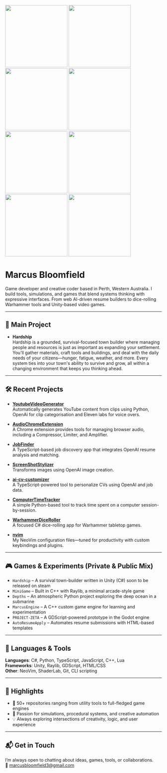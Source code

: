 <img src="https://github.com/MarcusBloomfield/MarcusBloomfield/assets/69335910/a3748902-6402-422b-ae00-c68db842fae7" width="200" height="200" />
<img src="https://github.com/MarcusBloomfield/MarcusBloomfield/assets/69335910/3feed36f-0701-47dd-8859-996b1540eea1" width="200" height="200" />
<img src="https://github.com/MarcusBloomfield/MarcusBloomfield/assets/69335910/a1677e63-a356-4884-b751-3a9cae54d25a" width="200" height="200" />
<img src="https://github.com/MarcusBloomfield/MarcusBloomfield/assets/69335910/eca22f7c-298d-4649-aee9-da5fb3c8d3d5" width="200" height="200" />
<img src="https://github.com/MarcusBloomfield/MarcusBloomfield/assets/69335910/608e5a6d-64a1-4163-bf5f-913f48ce7bc1" width="200" height="200" />
<img src="https://github.com/MarcusBloomfield/MarcusBloomfield/assets/69335910/c7d24439-137d-4f52-a1ad-31b0815089b4" width="200" height="200" />
<img src="https://github.com/MarcusBloomfield/MarcusBloomfield/assets/69335910/89bfd29c-ce40-476d-98e8-e851b0505faa" width="200" height="200" />
<img src="https://github.com/MarcusBloomfield/MarcusBloomfield/assets/69335910/c71a6f8a-6828-4ab6-ae36-652f0a9d3510" width="200" height="200" />


# Marcus Bloomfield

Game developer and creative coder based in Perth, Western Australia. I build tools, simulations, and games that blend systems thinking with expressive interfaces. From web AI-driven resume builders to dice-rolling Warhammer tools and Unity-based video games.

---
## 🧠 Main Project
- **Hardship**  
  Hardship is a grounded, survival-focused town builder where managing people and resources is just as important as expanding your settlement. You'll gather materials, craft tools and buildings, and deal with the daily needs of your citizens—hunger, fatigue, weather, and more. Every system ties into your town's ability to survive and grow, all within a changing environment that keeps you thinking ahead.

---

## 🛠️ Recent Projects

- **[YoutubeVideoGenerator](https://github.com/MarcusBloomfield/YoutubeVideoGenerator)**  
  Automatically generates YouTube content from clips using Python, OpenAi for clip categorisation and Eleven labs for voice overs.

- **[AudioChromeExtension](https://github.com/MarcusBloomfield/AudioChromeExtension)**  
  A Chrome extension provides tools for managing browser audio, including a Compressor, Limiter, and Amplifier.

- **[JobFinder](https://github.com/MarcusBloomfield/JobFinder)**  
  A TypeScript-based job discovery app that integrates OpenAI resume analysis and matching.

- **[ScreenShotStylizer](https://github.com/MarcusBloomfield/ScreenShotStylizer)**  
  Transforms images using OpenAI image creation.
  
- **[ai-cv-customizer](https://github.com/MarcusBloomfield/ai-cv-customizer)**  
  A TypeScript-powered tool to personalize CVs using OpenAI and job data.

- **[ComputerTimeTracker](https://github.com/MarcusBloomfield/ComputerTimeTracker)**  
  A simple Python-based tool to track time spent on a computer session-by-session.

- **[WarhammerDiceRoller](https://github.com/MarcusBloomfield/WarhammerDiceRoller)**  
  A focused C# dice-rolling app for Warhammer tabletop games.

- **[nvim](https://github.com/MarcusBloomfield/nvim)**  
  My NeoVim configuration files—tuned for productivity with custom keybindings and plugins.

---

## 🎮 Games & Experiments (Private & Public Mix)

- `Hardship` – A survival town-builder written in Unity (C#) soon to be released on steam
- `MiniGame` – Built in C++ with Raylib, a minimal arcade-style game  
- `Depths` – An atmospheric Python project exploring the deep ocean in a submarine  
- `MarcusEngine` – A C++ custom game engine for learning and experimentation  
- `PROJECT-ZETA` – A GDScript-powered prototype in the Godot engine
- `AutoResumeApply` – Automates resume submissions with HTML-based templates  

---

## 🧰 Languages & Tools

**Languages**: C#, Python, TypeScript, JavaScript, C++, Lua  
**Frameworks**: Unity, Raylib, GDScript, HTML/CSS  
**Other**: NeoVim, ShaderLab, Git, CLI scripting

---

## 🌟 Highlights

- 🚀 50+ repositories ranging from utility tools to full-fledged game engines  
- 🧠 Passion for simulations, procedural systems, and creative automation  
- 💡 Always exploring intersections of creativity, logic, and user experience

---

## 📬 Get in Touch

I’m always open to chatting about ideas, games, tools, or collaborations.  
📧 marcusbloomfield3@gmail.com  
